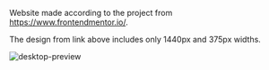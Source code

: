 Website made according to the project from https://www.frontendmentor.io/. 

The design from link above includes only 1440px and 375px widths.

![desktop-preview](https://user-images.githubusercontent.com/81802967/134007909-9a258eea-2c34-4d93-aeab-e6807f08a077.jpg)
